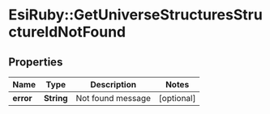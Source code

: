 # EsiRuby::GetUniverseStructuresStructureIdNotFound

## Properties
Name | Type | Description | Notes
------------ | ------------- | ------------- | -------------
**error** | **String** | Not found message | [optional] 


